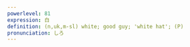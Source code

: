 ```yaml
---
powerlevel: 81
expression: 白
definition: (n,uk,m-sl) white; good guy; 'white hat'; (P)
pronunciation: しろ
---
```

